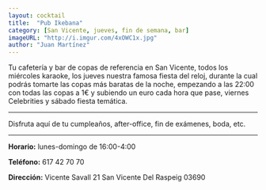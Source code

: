 ```yaml
---
layout: cocktail
title:  "Pub Ikebana"
category: [San Vicente, jueves, fin de semana, bar]
imageURL: "http://i.imgur.com/4xOWC1x.jpg"
author: "Juan Martínez"
---
```


Tu cafetería y bar de copas de referencia en San Vicente, todos los miércoles karaoke, los jueves nuestra famosa fiesta del reloj, durante la cual podrás tomarte las copas más baratas de la noche, empezando a las 22:00 con todas las copas a 1€ y subiendo un euro cada hora que pase, viernes Celebrities y sábado fiesta temática.

**************************************************************

Disfruta aquí de tu cumpleaños, after-office, fin de exámenes, boda, etc.

************************************************************

**Horario:** lunes-domingo de 16:00-4:00

**Teléfono:** 617 42 70 70

**Dirección:** Vicente Savall 21 San Vicente Del Raspeig 03690
